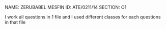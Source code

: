 NAME: ZERUBABEL MESFIN
ID: ATE/0211/14
SECTION: O1


I work all questions in 1 file and I used different classes for each questions in that file
